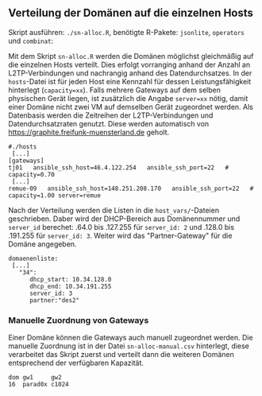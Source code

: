 
## Verteilung der Domänen auf die einzelnen Hosts

Skript ausführen: `./sn-alloc.R`, benötigte R-Pakete: `jsonlite`, `operators` und `combinat`:

Mit dem Skript `sn-alloc.R` werden die Domänen möglichst gleichmäßig auf die einzelnen Hosts verteilt. Dies erfolgt vorranging anhand der Anzahl an L2TP-Verbindungen und nachrangig anhand des Datendurchsatzes. In der `hosts`-Datei ist für jeden Host eine Kennzahl für dessen Leistungsfähigkeit hinterlegt (`capacity=xx`). Falls mehrere Gateways auf dem selben physischen Gerät liegen, ist zusätzlich die Angabe `server=xx` nötig, damit einer Domäne nicht zwei VM auf demselben Gerät zugeordnet werden. Als Datenbasis werden die Zeitreihen der L2TP-Verbindungen und Datendurchsatzraten genutzt. Diese werden automatisch von https://graphite.freifunk-muensterland.de geholt.

    #./hosts
     [...]
    [gateways]
    tj01   ansible_ssh_host=46.4.122.254   ansible_ssh_port=22   # capacity=0.70
     [...]
    remue-09   ansible_ssh_host=148.251.208.170   ansible_ssh_port=22   # capacity=1.00 server=remue
    
Nach der Verteilung werden die Listen in die `host_vars/`-Dateien geschrieben. Daber wird der DHCP-Bereich aus Domänennummer und `server_id` berechet: .64.0 bis .127.255 für `server_id: 2` und .128.0 bis .191.255 für `server_id: 3`. Weiter wird das "Partner-Gateway" für die Domäne angegeben.

    domaenenliste:
     [...]
       "34":
          dhcp_start: 10.34.128.0 
          dhcp_end: 10.34.191.255
          server_id: 3
          partner:"des2"
          
### Manuelle Zuordnung von Gateways

Einer Domäne können die Gateways auch manuell zugeordnet werden. Die manuelle Zuordnung ist in der Datei `sn-alloc-manual.csv` hinterlegt, diese verarbeitet das Skript zuerst und verteilt dann die weiteren Domänen entsprechend der verfügbaren Kapazität.
    
    dom	gw1     gw2
    16	parad0x c1024
